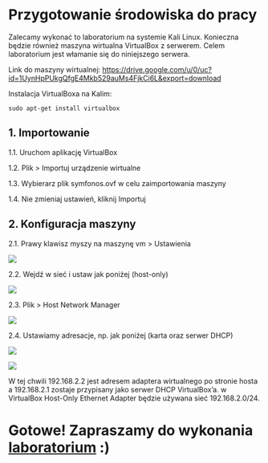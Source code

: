 # Przygotowanie środowiska do pracy

Zalecamy wykonać to laboratorium na systemie Kali Linux. Konieczna będzie również maszyna wirtualna VirtualBox z serwerem. Celem laboratorium jest włamanie się do niniejszego serwera.

Link do maszyny wirtualnej: https://drive.google.com/u/0/uc?id=1UynHpPUkgQfgE4Mkb529auMs4FjkCi6L&export=download

Instalacja VirtualBoxa na Kalim:
```
sudo apt-get install virtualbox
```

## 1. Importowanie
1.1. Uruchom aplikację VirtualBox

1.2. Plik > Importuj urządzenie wirtualne

1.3. Wybierarz plik symfonos.ovf w celu zaimportowania maszyny

1.4. Nie zmieniaj ustawień, kliknij Importuj

## 2. Konfiguracja maszyny

2.1. Prawy klawisz myszy na maszynę vm > Ustawienia

![](img/maszyna.png)

2.2. Wejdź w sieć i ustaw jak poniżej (host-only)

![](img/siec.png)

2.3. Plik > Host Network Manager

![](img/hnm.png)

2.4. Ustawiamy adresacje, np. jak poniżej (karta oraz serwer DHCP)

![](img/karta.png)

![](img/dhcp.png)

W tej chwili 192.168.2.2 jest adresem adaptera wirtualnego po stronie hosta a 192.168.2.1 zostaje przypisany jako serwer DHCP VirtualBox’a. w VirtualBox Host-Only Ethernet Adapter będzie używana sieć 192.168.2.0/24.

# Gotowe! Zapraszamy do wykonania [laboratorium](https://github.com/tkozl/BAWiM_proj#readme) :)
